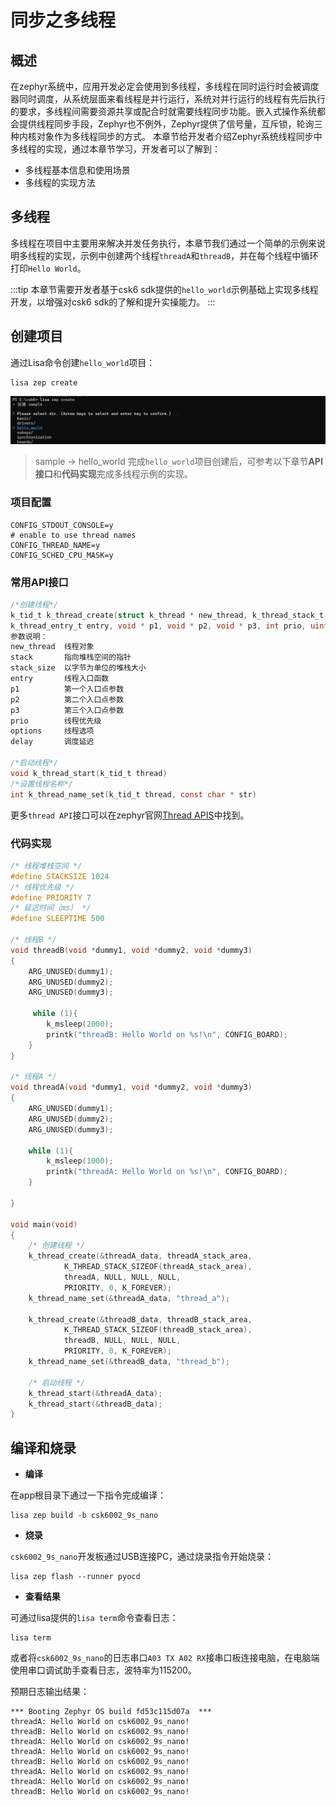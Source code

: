 # 同步之多线程

## 概述

在zephyr系统中，应用开发必定会使用到多线程，多线程在同时运行时会被调度器同时调度，从系统层面来看线程是并行运行，系统对并行运行的线程有先后执行的要求，多线程间需要资源共享或配合时就需要线程同步功能。嵌入式操作系统都会提供线程同步手段，Zephyr也不例外，Zephyr提供了信号量，互斥锁，轮询三种内核对象作为多线程同步的方式。
本章节给开发者介绍Zephyr系统线程同步中多线程的实现，通过本章节学习，开发者可以了解到：
- 多线程基本信息和使用场景
- 多线程的实现方法

## 多线程
多线程在项目中主要用来解决并发任务执行，本章节我们通过一个简单的示例来说明多线程的实现，示例中创建两个线程`threadA`和`threadB`，并在每个线程中循环打印`Hello World`。

:::tip
本章节需要开发者基于csk6 sdk提供的`hello_world`示例基础上实现多线程开发，以增强对csk6 sdk的了解和提升实操能力。
:::

## 创建项目
通过Lisa命令创建`hello_world`项目：
```
lisa zep create
```
![](./files/hello_world.png)
> sample → hello_world
完成`hello_world`项目创建后，可参考以下章节**API接口**和**代码实现**完成多线程示例的实现。


### 项目配置 
```shell
CONFIG_STDOUT_CONSOLE=y
# enable to use thread names
CONFIG_THREAD_NAME=y
CONFIG_SCHED_CPU_MASK=y
```

### 常用API接口
```c
/*创建线程*/
k_tid_t k_thread_create(struct k_thread * new_thread, k_thread_stack_t * stack, size_t stack_size, 
k_thread_entry_t entry, void * p1, void * p2, void * p3, int prio, uint32_t options, k_timeout_t delay)
参数说明：
new_thread	线程对象
stack	    指向堆栈空间的指针
stack_size	以字节为单位的堆栈大小
entry	    线程入口函数
p1	        第一个入口点参数
p2	        第二个入口点参数  
p3	        第三个入口点参数
prio	    线程优先级
options	    线程选项
delay	    调度延迟 

/*启动线程*/
void k_thread_start(k_tid_t thread)
/*设置线程名称*/
int k_thread_name_set(k_tid_t thread, const char * str)
```
更多`thread API`接口可以在zephyr官网[Thread APIS](https://docs.zephyrproject.org/latest/doxygen/html/group__thread__apis.html)中找到。

### 代码实现
```c
/* 线程堆栈空间 */
#define STACKSIZE 1024
/* 线程优先级 */
#define PRIORITY 7
/* 延迟时间（ms） */
#define SLEEPTIME 500

/* 线程B */
void threadB(void *dummy1, void *dummy2, void *dummy3)
{
	ARG_UNUSED(dummy1);
	ARG_UNUSED(dummy2);
	ARG_UNUSED(dummy3);

     while (1){
        k_msleep(2000);
        printk("threadB: Hello World on %s!\n", CONFIG_BOARD);
    }
}

/* 线程A */
void threadA(void *dummy1, void *dummy2, void *dummy3)
{
	ARG_UNUSED(dummy1);
	ARG_UNUSED(dummy2);
	ARG_UNUSED(dummy3);

    while (1){
        k_msleep(1000);
        printk("threadA: Hello World on %s!\n", CONFIG_BOARD);
    }
    
}

void main(void)
{
    /* 创建线程 */
    k_thread_create(&threadA_data, threadA_stack_area,
            K_THREAD_STACK_SIZEOF(threadA_stack_area),
            threadA, NULL, NULL, NULL,
            PRIORITY, 0, K_FOREVER);
    k_thread_name_set(&threadA_data, "thread_a");

    k_thread_create(&threadB_data, threadB_stack_area,
            K_THREAD_STACK_SIZEOF(threadB_stack_area),
            threadB, NULL, NULL, NULL,
            PRIORITY, 0, K_FOREVER);
    k_thread_name_set(&threadB_data, "thread_b");

    /* 启动线程 */
    k_thread_start(&threadA_data);
    k_thread_start(&threadB_data);
}
```
## 编译和烧录
- **编译** 

在app根目录下通过一下指令完成编译：
```
lisa zep build -b csk6002_9s_nano
```
- **烧录**   

`csk6002_9s_nano`开发板通过USB连接PC，通过烧录指令开始烧录：
```
lisa zep flash --runner pyocd
```
- **查看结果**  

可通过lisa提供的`lisa term`命令查看日志：
```
lisa term
```
或者将`csk6002_9s_nano`的日志串口`A03 TX A02 RX`接串口板连接电脑，在电脑端使用串口调试助手查看日志，波特率为115200。

预期日志输出结果：
```shell
*** Booting Zephyr OS build fd53c115d07a  ***
threadA: Hello World on csk6002_9s_nano!
threadB: Hello World on csk6002_9s_nano!
threadA: Hello World on csk6002_9s_nano!
threadA: Hello World on csk6002_9s_nano!
threadB: Hello World on csk6002_9s_nano!
threadA: Hello World on csk6002_9s_nano!
threadA: Hello World on csk6002_9s_nano!
threadB: Hello World on csk6002_9s_nano!
```
